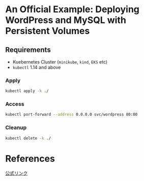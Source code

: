 # An Official Example: Deploying WordPress and MySQL with Persistent Volumes

## Requirements

+ Kuebernetes Cluster (`minikube`, `kind`, `EKS` etc)
+ `kubectl` 1.14 and above

### Apply
```sh
kubectl apply -k ./
```

### Access
```sh
kubectl port-forward --address 0.0.0.0 svc/wordpress 80:80
```

### Cleanup
```sh
kubectl delete -k ./
```

# References
[公式リンク](https://kubernetes.io/docs/tutorials/stateful-application/mysql-wordpress-persistent-volume/#add-resource-configs-for-mysql-and-wordpress
)
